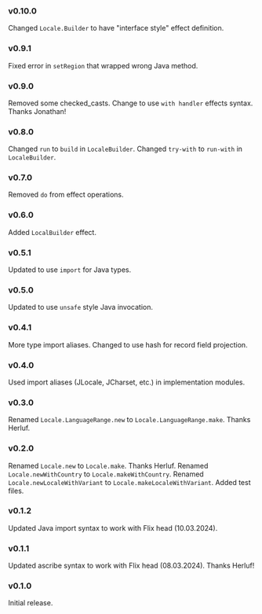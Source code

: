 ### v0.10.0
   Changed `Locale.Builder` to have "interface style" effect definition.

### v0.9.1
   Fixed error in `setRegion` that wrapped wrong Java method.

### v0.9.0
   Removed some checked_casts.
   Change to use `with handler` effects syntax. Thanks Jonathan!

### v0.8.0
   Changed `run` to `build` in `LocaleBuilder`.
   Changed `try-with` to `run-with` in `LocaleBuilder`.

### v0.7.0
   Removed `do` from effect operations.

### v0.6.0
   Added `LocalBuilder` effect.

### v0.5.1
   Updated to use `import` for Java types.

### v0.5.0
   Updated to use `unsafe` style Java invocation.

### v0.4.1
   More type import aliases.
   Changed to use hash for record field projection.

### v0.4.0
   Used import aliases (JLocale, JCharset, etc.) in implementation modules.

### v0.3.0
   Renamed `Locale.LanguageRange.new` to `Locale.LanguageRange.make`. Thanks Herluf.

### v0.2.0
   Renamed `Locale.new` to `Locale.make`. Thanks Herluf.
   Renamed `Locale.newWithCountry` to `Locale.makeWithCountry`.
   Renamed `Locale.newLocaleWithVariant` to `Locale.makeLocaleWithVariant`.
   Added test files.
   
### v0.1.2
   Updated Java import syntax to work with Flix head (10.03.2024).

### v0.1.1
   Updated ascribe syntax to work with Flix head (08.03.2024). Thanks Herluf!

### v0.1.0
   Initial release.

